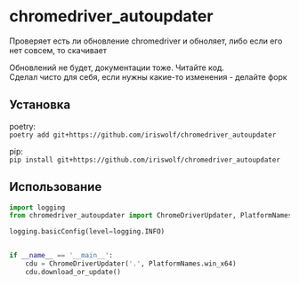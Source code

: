 # chromedriver_autoupdater
Проверяет есть ли обновление chromedriver и обноляет, либо если его нет совсем, то скачивает

Обновлений не будет, документации тоже. Читайте код.
<br>
Сделал чисто для себя, если нужны какие-то изменения - делайте форк


## Установка
poetry:
<br>
```poetry add git+https://github.com/iriswolf/chromedriver_autoupdater```

pip:
<br>
```pip install git+https://github.com/iriswolf/chromedriver_autoupdater```

## Использование
```python
import logging
from chromedriver_autoupdater import ChromeDriverUpdater, PlatformNames

logging.basicConfig(level=logging.INFO)


if __name__ == '__main__':
    cdu = ChromeDriverUpdater('.', PlatformNames.win_x64)
    cdu.download_or_update()
```